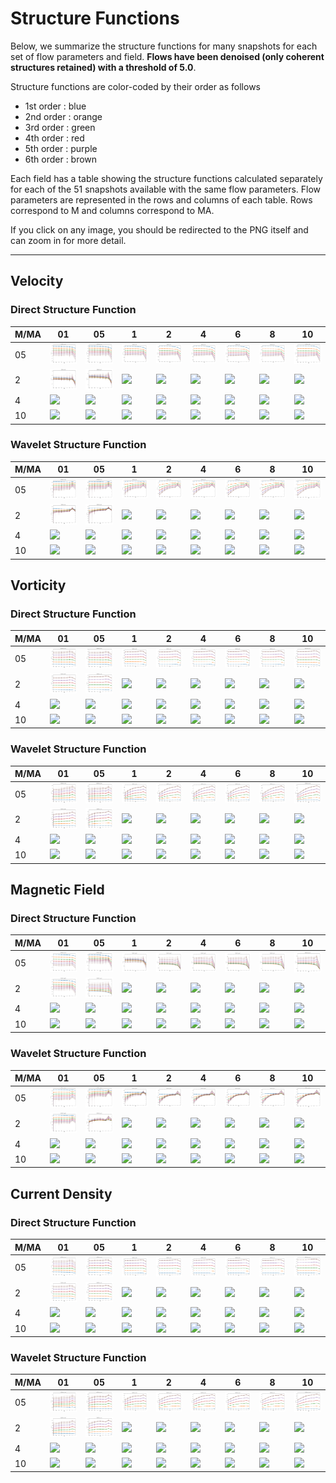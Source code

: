 # Structure Functions

Below, we summarize the structure functions for many snapshots for each set of flow parameters and field.
**Flows have been denoised (only coherent structures retained) with a threshold of 5.0**.

Structure functions are color-coded by their order as follows

  * 1st order : blue
  * 2nd order : orange
  * 3rd order : green
  * 4th order : red
  * 5th order : purple
  * 6th order : brown

Each field has a table showing the structure functions calculated separately for each of the 51 snapshots available with the same flow parameters.
Flow parameters are represented in the rows and columns of each table.
Rows correspond to M and columns correspond to MA.

If you click on any image, you should be redirected to the PNG itself and can zoom in for more detail.

---

## Velocity

### Direct Structure Function

|M/MA| 01 | 05 | 1 | 2 | 4 | 6 | 8 | 10 |
|----|----|----|---|---|---|---|---|----|
| 05 |<img src="M05MA01/w4t-plot-structure-function-mom_M05MA01_vel_dsf_denoise-05d00.png">|<img src="M05MA05/w4t-plot-structure-function-mom_M05MA05_vel_dsf_denoise-05d00.png">|<img src="M05MA1/w4t-plot-structure-function-mom_M05MA1_vel_dsf_denoise-05d00.png">|<img src="M05MA2/w4t-plot-structure-function-mom_M05MA2_vel_dsf_denoise-05d00.png">|<img src="M05MA4/w4t-plot-structure-function-mom_M05MA4_vel_dsf_denoise-05d00.png">|<img src="M05MA6/w4t-plot-structure-function-mom_M05MA6_vel_dsf_denoise-05d00.png">|<img src="M05MA8/w4t-plot-structure-function-mom_M05MA8_vel_dsf_denoise-05d00.png">|<img src="M05MA10/w4t-plot-structure-function-mom_M05MA10_vel_dsf_denoise-05d00.png">|
| 2  |<img src="M2MA01/w4t-plot-structure-function-mom_M2MA01_vel_dsf_denoise-05d00.png">|<img src="M2MA05/w4t-plot-structure-function-mom_M2MA05_vel_dsf_denoise-05d00.png">|<img src="M2MA1/w4t-plot-structure-function-mom_M2MA1_vel_dsf_denoise-05d00.png">|<img src="M2MA2/w4t-plot-structure-function-mom_M2MA2_vel_dsf_denoise-05d00.png">|<img src="M2MA4/w4t-plot-structure-function-mom_M2MA4_vel_dsf_denoise-05d00.png">|<img src="M2MA6/w4t-plot-structure-function-mom_M2MA6_vel_dsf_denoise-05d00.png">|<img src="M2MA8/w4t-plot-structure-function-mom_M2MA8_vel_dsf_denoise-05d00.png">|<img src="M2MA10/w4t-plot-structure-function-mom_M2MA10_vel_dsf_denoise-05d00.png">|
| 4  |<img src="M4MA01/w4t-plot-structure-function-mom_M4MA01_vel_dsf_denoise-05d00.png">|<img src="M4MA05/w4t-plot-structure-function-mom_M4MA05_vel_dsf_denoise-05d00.png">|<img src="M4MA1/w4t-plot-structure-function-mom_M4MA1_vel_dsf_denoise-05d00.png">|<img src="M4MA2/w4t-plot-structure-function-mom_M4MA2_vel_dsf_denoise-05d00.png">|<img src="M4MA4/w4t-plot-structure-function-mom_M4MA4_vel_dsf_denoise-05d00.png">|<img src="M4MA6/w4t-plot-structure-function-mom_M4MA6_vel_dsf_denoise-05d00.png">|<img src="M4MA8/w4t-plot-structure-function-mom_M4MA8_vel_dsf_denoise-05d00.png">|<img src="M4MA10/w4t-plot-structure-function-mom_M4MA10_vel_dsf_denoise-05d00.png">|
| 10 |<img src="M10MA01/w4t-plot-structure-function-mom_M10MA01_vel_dsf_denoise-05d00.png">|<img src="M10MA05/w4t-plot-structure-function-mom_M10MA05_vel_dsf_denoise-05d00.png">|<img src="M10MA1/w4t-plot-structure-function-mom_M10MA1_vel_dsf_denoise-05d00.png">|<img src="M10MA2/w4t-plot-structure-function-mom_M10MA2_vel_dsf_denoise-05d00.png">|<img src="M10MA4/w4t-plot-structure-function-mom_M10MA4_vel_dsf_denoise-05d00.png">|<img src="M10MA6/w4t-plot-structure-function-mom_M10MA6_vel_dsf_denoise-05d00.png">|<img src="M10MA8/w4t-plot-structure-function-mom_M10MA8_vel_dsf_denoise-05d00.png">|<img src="M10MA10/w4t-plot-structure-function-mom_M10MA10_vel_dsf_denoise-05d00.png">|

### Wavelet Structure Function

|M/MA| 01 | 05 | 1 | 2 | 4 | 6 | 8 | 10 |
|----|----|----|---|---|---|---|---|----|
| 05 |<img src="M05MA01/w4t-plot-structure-function-mom_M05MA01_vel_wsf_denoise-05d00.png">|<img src="M05MA05/w4t-plot-structure-function-mom_M05MA05_vel_wsf_denoise-05d00.png">|<img src="M05MA1/w4t-plot-structure-function-mom_M05MA1_vel_wsf_denoise-05d00.png">|<img src="M05MA2/w4t-plot-structure-function-mom_M05MA2_vel_wsf_denoise-05d00.png">|<img src="M05MA4/w4t-plot-structure-function-mom_M05MA4_vel_wsf_denoise-05d00.png">|<img src="M05MA6/w4t-plot-structure-function-mom_M05MA6_vel_wsf_denoise-05d00.png">|<img src="M05MA8/w4t-plot-structure-function-mom_M05MA8_vel_wsf_denoise-05d00.png">|<img src="M05MA10/w4t-plot-structure-function-mom_M05MA10_vel_wsf_denoise-05d00.png">|
| 2  |<img src="M2MA01/w4t-plot-structure-function-mom_M2MA01_vel_wsf_denoise-05d00.png">|<img src="M2MA05/w4t-plot-structure-function-mom_M2MA05_vel_wsf_denoise-05d00.png">|<img src="M2MA1/w4t-plot-structure-function-mom_M2MA1_vel_wsf_denoise-05d00.png">|<img src="M2MA2/w4t-plot-structure-function-mom_M2MA2_vel_wsf_denoise-05d00.png">|<img src="M2MA4/w4t-plot-structure-function-mom_M2MA4_vel_wsf_denoise-05d00.png">|<img src="M2MA6/w4t-plot-structure-function-mom_M2MA6_vel_wsf_denoise-05d00.png">|<img src="M2MA8/w4t-plot-structure-function-mom_M2MA8_vel_wsf_denoise-05d00.png">|<img src="M2MA10/w4t-plot-structure-function-mom_M2MA10_vel_wsf_denoise-05d00.png">|
| 4  |<img src="M4MA01/w4t-plot-structure-function-mom_M4MA01_vel_wsf_denoise-05d00.png">|<img src="M4MA05/w4t-plot-structure-function-mom_M4MA05_vel_wsf_denoise-05d00.png">|<img src="M4MA1/w4t-plot-structure-function-mom_M4MA1_vel_wsf_denoise-05d00.png">|<img src="M4MA2/w4t-plot-structure-function-mom_M4MA2_vel_wsf_denoise-05d00.png">|<img src="M4MA4/w4t-plot-structure-function-mom_M4MA4_vel_wsf_denoise-05d00.png">|<img src="M4MA6/w4t-plot-structure-function-mom_M4MA6_vel_wsf_denoise-05d00.png">|<img src="M4MA8/w4t-plot-structure-function-mom_M4MA8_vel_wsf_denoise-05d00.png">|<img src="M4MA10/w4t-plot-structure-function-mom_M4MA10_vel_wsf_denoise-05d00.png">|
| 10 |<img src="M10MA01/w4t-plot-structure-function-mom_M10MA01_vel_wsf_denoise-05d00.png">|<img src="M10MA05/w4t-plot-structure-function-mom_M10MA05_vel_wsf_denoise-05d00.png">|<img src="M10MA1/w4t-plot-structure-function-mom_M10MA1_vel_wsf_denoise-05d00.png">|<img src="M10MA2/w4t-plot-structure-function-mom_M10MA2_vel_wsf_denoise-05d00.png">|<img src="M10MA4/w4t-plot-structure-function-mom_M10MA4_vel_wsf_denoise-05d00.png">|<img src="M10MA6/w4t-plot-structure-function-mom_M10MA6_vel_wsf_denoise-05d00.png">|<img src="M10MA8/w4t-plot-structure-function-mom_M10MA8_vel_wsf_denoise-05d00.png">|<img src="M10MA10/w4t-plot-structure-function-mom_M10MA10_vel_wsf_denoise-05d00.png">|

## Vorticity

### Direct Structure Function

|M/MA| 01 | 05 | 1 | 2 | 4 | 6 | 8 | 10 |
|----|----|----|---|---|---|---|---|----|
| 05 |<img src="M05MA01/w4t-plot-structure-function-mom_M05MA01_vort_dsf_denoise-05d00.png">|<img src="M05MA05/w4t-plot-structure-function-mom_M05MA05_vort_dsf_denoise-05d00.png">|<img src="M05MA1/w4t-plot-structure-function-mom_M05MA1_vort_dsf_denoise-05d00.png">|<img src="M05MA2/w4t-plot-structure-function-mom_M05MA2_vort_dsf_denoise-05d00.png">|<img src="M05MA4/w4t-plot-structure-function-mom_M05MA4_vort_dsf_denoise-05d00.png">|<img src="M05MA6/w4t-plot-structure-function-mom_M05MA6_vort_dsf_denoise-05d00.png">|<img src="M05MA8/w4t-plot-structure-function-mom_M05MA8_vort_dsf_denoise-05d00.png">|<img src="M05MA10/w4t-plot-structure-function-mom_M05MA10_vort_dsf_denoise-05d00.png">|
| 2  |<img src="M2MA01/w4t-plot-structure-function-mom_M2MA01_vort_dsf_denoise-05d00.png">|<img src="M2MA05/w4t-plot-structure-function-mom_M2MA05_vort_dsf_denoise-05d00.png">|<img src="M2MA1/w4t-plot-structure-function-mom_M2MA1_vort_dsf_denoise-05d00.png">|<img src="M2MA2/w4t-plot-structure-function-mom_M2MA2_vort_dsf_denoise-05d00.png">|<img src="M2MA4/w4t-plot-structure-function-mom_M2MA4_vort_dsf_denoise-05d00.png">|<img src="M2MA6/w4t-plot-structure-function-mom_M2MA6_vort_dsf_denoise-05d00.png">|<img src="M2MA8/w4t-plot-structure-function-mom_M2MA8_vort_dsf_denoise-05d00.png">|<img src="M2MA10/w4t-plot-structure-function-mom_M2MA10_vort_dsf_denoise-05d00.png">|
| 4  |<img src="M4MA01/w4t-plot-structure-function-mom_M4MA01_vort_dsf_denoise-05d00.png">|<img src="M4MA05/w4t-plot-structure-function-mom_M4MA05_vort_dsf_denoise-05d00.png">|<img src="M4MA1/w4t-plot-structure-function-mom_M4MA1_vort_dsf_denoise-05d00.png">|<img src="M4MA2/w4t-plot-structure-function-mom_M4MA2_vort_dsf_denoise-05d00.png">|<img src="M4MA4/w4t-plot-structure-function-mom_M4MA4_vort_dsf_denoise-05d00.png">|<img src="M4MA6/w4t-plot-structure-function-mom_M4MA6_vort_dsf_denoise-05d00.png">|<img src="M4MA8/w4t-plot-structure-function-mom_M4MA8_vort_dsf_denoise-05d00.png">|<img src="M4MA10/w4t-plot-structure-function-mom_M4MA10_vort_dsf_denoise-05d00.png">|
| 10 |<img src="M10MA01/w4t-plot-structure-function-mom_M10MA01_vort_dsf_denoise-05d00.png">|<img src="M10MA05/w4t-plot-structure-function-mom_M10MA05_vort_dsf_denoise-05d00.png">|<img src="M10MA1/w4t-plot-structure-function-mom_M10MA1_vort_dsf_denoise-05d00.png">|<img src="M10MA2/w4t-plot-structure-function-mom_M10MA2_vort_dsf_denoise-05d00.png">|<img src="M10MA4/w4t-plot-structure-function-mom_M10MA4_vort_dsf_denoise-05d00.png">|<img src="M10MA6/w4t-plot-structure-function-mom_M10MA6_vort_dsf_denoise-05d00.png">|<img src="M10MA8/w4t-plot-structure-function-mom_M10MA8_vort_dsf_denoise-05d00.png">|<img src="M10MA10/w4t-plot-structure-function-mom_M10MA10_vort_dsf_denoise-05d00.png">|

### Wavelet Structure Function

|M/MA| 01 | 05 | 1 | 2 | 4 | 6 | 8 | 10 |
|----|----|----|---|---|---|---|---|----|
| 05 |<img src="M05MA01/w4t-plot-structure-function-mom_M05MA01_vort_wsf_denoise-05d00.png">|<img src="M05MA05/w4t-plot-structure-function-mom_M05MA05_vort_wsf_denoise-05d00.png">|<img src="M05MA1/w4t-plot-structure-function-mom_M05MA1_vort_wsf_denoise-05d00.png">|<img src="M05MA2/w4t-plot-structure-function-mom_M05MA2_vort_wsf_denoise-05d00.png">|<img src="M05MA4/w4t-plot-structure-function-mom_M05MA4_vort_wsf_denoise-05d00.png">|<img src="M05MA6/w4t-plot-structure-function-mom_M05MA6_vort_wsf_denoise-05d00.png">|<img src="M05MA8/w4t-plot-structure-function-mom_M05MA8_vort_wsf_denoise-05d00.png">|<img src="M05MA10/w4t-plot-structure-function-mom_M05MA10_vort_wsf_denoise-05d00.png">|
| 2  |<img src="M2MA01/w4t-plot-structure-function-mom_M2MA01_vort_wsf_denoise-05d00.png">|<img src="M2MA05/w4t-plot-structure-function-mom_M2MA05_vort_wsf_denoise-05d00.png">|<img src="M2MA1/w4t-plot-structure-function-mom_M2MA1_vort_wsf_denoise-05d00.png">|<img src="M2MA2/w4t-plot-structure-function-mom_M2MA2_vort_wsf_denoise-05d00.png">|<img src="M2MA4/w4t-plot-structure-function-mom_M2MA4_vort_wsf_denoise-05d00.png">|<img src="M2MA6/w4t-plot-structure-function-mom_M2MA6_vort_wsf_denoise-05d00.png">|<img src="M2MA8/w4t-plot-structure-function-mom_M2MA8_vort_wsf_denoise-05d00.png">|<img src="M2MA10/w4t-plot-structure-function-mom_M2MA10_vort_wsf_denoise-05d00.png">|
| 4  |<img src="M4MA01/w4t-plot-structure-function-mom_M4MA01_vort_wsf_denoise-05d00.png">|<img src="M4MA05/w4t-plot-structure-function-mom_M4MA05_vort_wsf_denoise-05d00.png">|<img src="M4MA1/w4t-plot-structure-function-mom_M4MA1_vort_wsf_denoise-05d00.png">|<img src="M4MA2/w4t-plot-structure-function-mom_M4MA2_vort_wsf_denoise-05d00.png">|<img src="M4MA4/w4t-plot-structure-function-mom_M4MA4_vort_wsf_denoise-05d00.png">|<img src="M4MA6/w4t-plot-structure-function-mom_M4MA6_vort_wsf_denoise-05d00.png">|<img src="M4MA8/w4t-plot-structure-function-mom_M4MA8_vort_wsf_denoise-05d00.png">|<img src="M4MA10/w4t-plot-structure-function-mom_M4MA10_vort_wsf_denoise-05d00.png">|
| 10 |<img src="M10MA01/w4t-plot-structure-function-mom_M10MA01_vort_wsf_denoise-05d00.png">|<img src="M10MA05/w4t-plot-structure-function-mom_M10MA05_vort_wsf_denoise-05d00.png">|<img src="M10MA1/w4t-plot-structure-function-mom_M10MA1_vort_wsf_denoise-05d00.png">|<img src="M10MA2/w4t-plot-structure-function-mom_M10MA2_vort_wsf_denoise-05d00.png">|<img src="M10MA4/w4t-plot-structure-function-mom_M10MA4_vort_wsf_denoise-05d00.png">|<img src="M10MA6/w4t-plot-structure-function-mom_M10MA6_vort_wsf_denoise-05d00.png">|<img src="M10MA8/w4t-plot-structure-function-mom_M10MA8_vort_wsf_denoise-05d00.png">|<img src="M10MA10/w4t-plot-structure-function-mom_M10MA10_vort_wsf_denoise-05d00.png">|

## Magnetic Field

### Direct Structure Function

|M/MA| 01 | 05 | 1 | 2 | 4 | 6 | 8 | 10 |
|----|----|----|---|---|---|---|---|----|
| 05 |<img src="M05MA01/w4t-plot-structure-function-mom_M05MA01_mag_dsf_denoise-05d00.png">|<img src="M05MA05/w4t-plot-structure-function-mom_M05MA05_mag_dsf_denoise-05d00.png">|<img src="M05MA1/w4t-plot-structure-function-mom_M05MA1_mag_dsf_denoise-05d00.png">|<img src="M05MA2/w4t-plot-structure-function-mom_M05MA2_mag_dsf_denoise-05d00.png">|<img src="M05MA4/w4t-plot-structure-function-mom_M05MA4_mag_dsf_denoise-05d00.png">|<img src="M05MA6/w4t-plot-structure-function-mom_M05MA6_mag_dsf_denoise-05d00.png">|<img src="M05MA8/w4t-plot-structure-function-mom_M05MA8_mag_dsf_denoise-05d00.png">|<img src="M05MA10/w4t-plot-structure-function-mom_M05MA10_mag_dsf_denoise-05d00.png">|
| 2  |<img src="M2MA01/w4t-plot-structure-function-mom_M2MA01_mag_dsf_denoise-05d00.png">|<img src="M2MA05/w4t-plot-structure-function-mom_M2MA05_mag_dsf_denoise-05d00.png">|<img src="M2MA1/w4t-plot-structure-function-mom_M2MA1_mag_dsf_denoise-05d00.png">|<img src="M2MA2/w4t-plot-structure-function-mom_M2MA2_mag_dsf_denoise-05d00.png">|<img src="M2MA4/w4t-plot-structure-function-mom_M2MA4_mag_dsf_denoise-05d00.png">|<img src="M2MA6/w4t-plot-structure-function-mom_M2MA6_mag_dsf_denoise-05d00.png">|<img src="M2MA8/w4t-plot-structure-function-mom_M2MA8_mag_dsf_denoise-05d00.png">|<img src="M2MA10/w4t-plot-structure-function-mom_M2MA10_mag_dsf_denoise-05d00.png">|
| 4  |<img src="M4MA01/w4t-plot-structure-function-mom_M4MA01_mag_dsf_denoise-05d00.png">|<img src="M4MA05/w4t-plot-structure-function-mom_M4MA05_mag_dsf_denoise-05d00.png">|<img src="M4MA1/w4t-plot-structure-function-mom_M4MA1_mag_dsf_denoise-05d00.png">|<img src="M4MA2/w4t-plot-structure-function-mom_M4MA2_mag_dsf_denoise-05d00.png">|<img src="M4MA4/w4t-plot-structure-function-mom_M4MA4_mag_dsf_denoise-05d00.png">|<img src="M4MA6/w4t-plot-structure-function-mom_M4MA6_mag_dsf_denoise-05d00.png">|<img src="M4MA8/w4t-plot-structure-function-mom_M4MA8_mag_dsf_denoise-05d00.png">|<img src="M4MA10/w4t-plot-structure-function-mom_M4MA10_mag_dsf_denoise-05d00.png">|
| 10 |<img src="M10MA01/w4t-plot-structure-function-mom_M10MA01_mag_dsf_denoise-05d00.png">|<img src="M10MA05/w4t-plot-structure-function-mom_M10MA05_mag_dsf_denoise-05d00.png">|<img src="M10MA1/w4t-plot-structure-function-mom_M10MA1_mag_dsf_denoise-05d00.png">|<img src="M10MA2/w4t-plot-structure-function-mom_M10MA2_mag_dsf_denoise-05d00.png">|<img src="M10MA4/w4t-plot-structure-function-mom_M10MA4_mag_dsf_denoise-05d00.png">|<img src="M10MA6/w4t-plot-structure-function-mom_M10MA6_mag_dsf_denoise-05d00.png">|<img src="M10MA8/w4t-plot-structure-function-mom_M10MA8_mag_dsf_denoise-05d00.png">|<img src="M10MA10/w4t-plot-structure-function-mom_M10MA10_mag_dsf_denoise-05d00.png">|

### Wavelet Structure Function

|M/MA| 01 | 05 | 1 | 2 | 4 | 6 | 8 | 10 |
|----|----|----|---|---|---|---|---|----|
| 05 |<img src="M05MA01/w4t-plot-structure-function-mom_M05MA01_mag_wsf_denoise-05d00.png">|<img src="M05MA05/w4t-plot-structure-function-mom_M05MA05_mag_wsf_denoise-05d00.png">|<img src="M05MA1/w4t-plot-structure-function-mom_M05MA1_mag_wsf_denoise-05d00.png">|<img src="M05MA2/w4t-plot-structure-function-mom_M05MA2_mag_wsf_denoise-05d00.png">|<img src="M05MA4/w4t-plot-structure-function-mom_M05MA4_mag_wsf_denoise-05d00.png">|<img src="M05MA6/w4t-plot-structure-function-mom_M05MA6_mag_wsf_denoise-05d00.png">|<img src="M05MA8/w4t-plot-structure-function-mom_M05MA8_mag_wsf_denoise-05d00.png">|<img src="M05MA10/w4t-plot-structure-function-mom_M05MA10_mag_wsf_denoise-05d00.png">|
| 2  |<img src="M2MA01/w4t-plot-structure-function-mom_M2MA01_mag_wsf_denoise-05d00.png">|<img src="M2MA05/w4t-plot-structure-function-mom_M2MA05_mag_wsf_denoise-05d00.png">|<img src="M2MA1/w4t-plot-structure-function-mom_M2MA1_mag_wsf_denoise-05d00.png">|<img src="M2MA2/w4t-plot-structure-function-mom_M2MA2_mag_wsf_denoise-05d00.png">|<img src="M2MA4/w4t-plot-structure-function-mom_M2MA4_mag_wsf_denoise-05d00.png">|<img src="M2MA6/w4t-plot-structure-function-mom_M2MA6_mag_wsf_denoise-05d00.png">|<img src="M2MA8/w4t-plot-structure-function-mom_M2MA8_mag_wsf_denoise-05d00.png">|<img src="M2MA10/w4t-plot-structure-function-mom_M2MA10_mag_wsf_denoise-05d00.png">|
| 4  |<img src="M4MA01/w4t-plot-structure-function-mom_M4MA01_mag_wsf_denoise-05d00.png">|<img src="M4MA05/w4t-plot-structure-function-mom_M4MA05_mag_wsf_denoise-05d00.png">|<img src="M4MA1/w4t-plot-structure-function-mom_M4MA1_mag_wsf_denoise-05d00.png">|<img src="M4MA2/w4t-plot-structure-function-mom_M4MA2_mag_wsf_denoise-05d00.png">|<img src="M4MA4/w4t-plot-structure-function-mom_M4MA4_mag_wsf_denoise-05d00.png">|<img src="M4MA6/w4t-plot-structure-function-mom_M4MA6_mag_wsf_denoise-05d00.png">|<img src="M4MA8/w4t-plot-structure-function-mom_M4MA8_mag_wsf_denoise-05d00.png">|<img src="M4MA10/w4t-plot-structure-function-mom_M4MA10_mag_wsf_denoise-05d00.png">|
| 10 |<img src="M10MA01/w4t-plot-structure-function-mom_M10MA01_mag_wsf_denoise-05d00.png">|<img src="M10MA05/w4t-plot-structure-function-mom_M10MA05_mag_wsf_denoise-05d00.png">|<img src="M10MA1/w4t-plot-structure-function-mom_M10MA1_mag_wsf_denoise-05d00.png">|<img src="M10MA2/w4t-plot-structure-function-mom_M10MA2_mag_wsf_denoise-05d00.png">|<img src="M10MA4/w4t-plot-structure-function-mom_M10MA4_mag_wsf_denoise-05d00.png">|<img src="M10MA6/w4t-plot-structure-function-mom_M10MA6_mag_wsf_denoise-05d00.png">|<img src="M10MA8/w4t-plot-structure-function-mom_M10MA8_mag_wsf_denoise-05d00.png">|<img src="M10MA10/w4t-plot-structure-function-mom_M10MA10_mag_wsf_denoise-05d00.png">|

## Current Density

### Direct Structure Function

|M/MA| 01 | 05 | 1 | 2 | 4 | 6 | 8 | 10 |
|----|----|----|---|---|---|---|---|----|
| 05 |<img src="M05MA01/w4t-plot-structure-function-mom_M05MA01_curr_dsf_denoise-05d00.png">|<img src="M05MA05/w4t-plot-structure-function-mom_M05MA05_curr_dsf_denoise-05d00.png">|<img src="M05MA1/w4t-plot-structure-function-mom_M05MA1_curr_dsf_denoise-05d00.png">|<img src="M05MA2/w4t-plot-structure-function-mom_M05MA2_curr_dsf_denoise-05d00.png">|<img src="M05MA4/w4t-plot-structure-function-mom_M05MA4_curr_dsf_denoise-05d00.png">|<img src="M05MA6/w4t-plot-structure-function-mom_M05MA6_curr_dsf_denoise-05d00.png">|<img src="M05MA8/w4t-plot-structure-function-mom_M05MA8_curr_dsf_denoise-05d00.png">|<img src="M05MA10/w4t-plot-structure-function-mom_M05MA10_curr_dsf_denoise-05d00.png">|
| 2  |<img src="M2MA01/w4t-plot-structure-function-mom_M2MA01_curr_dsf_denoise-05d00.png">|<img src="M2MA05/w4t-plot-structure-function-mom_M2MA05_curr_dsf_denoise-05d00.png">|<img src="M2MA1/w4t-plot-structure-function-mom_M2MA1_curr_dsf_denoise-05d00.png">|<img src="M2MA2/w4t-plot-structure-function-mom_M2MA2_curr_dsf_denoise-05d00.png">|<img src="M2MA4/w4t-plot-structure-function-mom_M2MA4_curr_dsf_denoise-05d00.png">|<img src="M2MA6/w4t-plot-structure-function-mom_M2MA6_curr_dsf_denoise-05d00.png">|<img src="M2MA8/w4t-plot-structure-function-mom_M2MA8_curr_dsf_denoise-05d00.png">|<img src="M2MA10/w4t-plot-structure-function-mom_M2MA10_curr_dsf_denoise-05d00.png">|
| 4  |<img src="M4MA01/w4t-plot-structure-function-mom_M4MA01_curr_dsf_denoise-05d00.png">|<img src="M4MA05/w4t-plot-structure-function-mom_M4MA05_curr_dsf_denoise-05d00.png">|<img src="M4MA1/w4t-plot-structure-function-mom_M4MA1_curr_dsf_denoise-05d00.png">|<img src="M4MA2/w4t-plot-structure-function-mom_M4MA2_curr_dsf_denoise-05d00.png">|<img src="M4MA4/w4t-plot-structure-function-mom_M4MA4_curr_dsf_denoise-05d00.png">|<img src="M4MA6/w4t-plot-structure-function-mom_M4MA6_curr_dsf_denoise-05d00.png">|<img src="M4MA8/w4t-plot-structure-function-mom_M4MA8_curr_dsf_denoise-05d00.png">|<img src="M4MA10/w4t-plot-structure-function-mom_M4MA10_curr_dsf_denoise-05d00.png">|
| 10 |<img src="M10MA01/w4t-plot-structure-function-mom_M10MA01_curr_dsf_denoise-05d00.png">|<img src="M10MA05/w4t-plot-structure-function-mom_M10MA05_curr_dsf_denoise-05d00.png">|<img src="M10MA1/w4t-plot-structure-function-mom_M10MA1_curr_dsf_denoise-05d00.png">|<img src="M10MA2/w4t-plot-structure-function-mom_M10MA2_curr_dsf_denoise-05d00.png">|<img src="M10MA4/w4t-plot-structure-function-mom_M10MA4_curr_dsf_denoise-05d00.png">|<img src="M10MA6/w4t-plot-structure-function-mom_M10MA6_curr_dsf_denoise-05d00.png">|<img src="M10MA8/w4t-plot-structure-function-mom_M10MA8_curr_dsf_denoise-05d00.png">|<img src="M10MA10/w4t-plot-structure-function-mom_M10MA10_curr_dsf_denoise-05d00.png">|

### Wavelet Structure Function

|M/MA| 01 | 05 | 1 | 2 | 4 | 6 | 8 | 10 |
|----|----|----|---|---|---|---|---|----|
| 05 |<img src="M05MA01/w4t-plot-structure-function-mom_M05MA01_curr_wsf_denoise-05d00.png">|<img src="M05MA05/w4t-plot-structure-function-mom_M05MA05_curr_wsf_denoise-05d00.png">|<img src="M05MA1/w4t-plot-structure-function-mom_M05MA1_curr_wsf_denoise-05d00.png">|<img src="M05MA2/w4t-plot-structure-function-mom_M05MA2_curr_wsf_denoise-05d00.png">|<img src="M05MA4/w4t-plot-structure-function-mom_M05MA4_curr_wsf_denoise-05d00.png">|<img src="M05MA6/w4t-plot-structure-function-mom_M05MA6_curr_wsf_denoise-05d00.png">|<img src="M05MA8/w4t-plot-structure-function-mom_M05MA8_curr_wsf_denoise-05d00.png">|<img src="M05MA10/w4t-plot-structure-function-mom_M05MA10_curr_wsf_denoise-05d00.png">|
| 2  |<img src="M2MA01/w4t-plot-structure-function-mom_M2MA01_curr_wsf_denoise-05d00.png">|<img src="M2MA05/w4t-plot-structure-function-mom_M2MA05_curr_wsf_denoise-05d00.png">|<img src="M2MA1/w4t-plot-structure-function-mom_M2MA1_curr_wsf_denoise-05d00.png">|<img src="M2MA2/w4t-plot-structure-function-mom_M2MA2_curr_wsf_denoise-05d00.png">|<img src="M2MA4/w4t-plot-structure-function-mom_M2MA4_curr_wsf_denoise-05d00.png">|<img src="M2MA6/w4t-plot-structure-function-mom_M2MA6_curr_wsf_denoise-05d00.png">|<img src="M2MA8/w4t-plot-structure-function-mom_M2MA8_curr_wsf_denoise-05d00.png">|<img src="M2MA10/w4t-plot-structure-function-mom_M2MA10_curr_wsf_denoise-05d00.png">|
| 4  |<img src="M4MA01/w4t-plot-structure-function-mom_M4MA01_curr_wsf_denoise-05d00.png">|<img src="M4MA05/w4t-plot-structure-function-mom_M4MA05_curr_wsf_denoise-05d00.png">|<img src="M4MA1/w4t-plot-structure-function-mom_M4MA1_curr_wsf_denoise-05d00.png">|<img src="M4MA2/w4t-plot-structure-function-mom_M4MA2_curr_wsf_denoise-05d00.png">|<img src="M4MA4/w4t-plot-structure-function-mom_M4MA4_curr_wsf_denoise-05d00.png">|<img src="M4MA6/w4t-plot-structure-function-mom_M4MA6_curr_wsf_denoise-05d00.png">|<img src="M4MA8/w4t-plot-structure-function-mom_M4MA8_curr_wsf_denoise-05d00.png">|<img src="M4MA10/w4t-plot-structure-function-mom_M4MA10_curr_wsf_denoise-05d00.png">|
| 10 |<img src="M10MA01/w4t-plot-structure-function-mom_M10MA01_curr_wsf_denoise-05d00.png">|<img src="M10MA05/w4t-plot-structure-function-mom_M10MA05_curr_wsf_denoise-05d00.png">|<img src="M10MA1/w4t-plot-structure-function-mom_M10MA1_curr_wsf_denoise-05d00.png">|<img src="M10MA2/w4t-plot-structure-function-mom_M10MA2_curr_wsf_denoise-05d00.png">|<img src="M10MA4/w4t-plot-structure-function-mom_M10MA4_curr_wsf_denoise-05d00.png">|<img src="M10MA6/w4t-plot-structure-function-mom_M10MA6_curr_wsf_denoise-05d00.png">|<img src="M10MA8/w4t-plot-structure-function-mom_M10MA8_curr_wsf_denoise-05d00.png">|<img src="M10MA10/w4t-plot-structure-function-mom_M10MA10_curr_wsf_denoise-05d00.png">|

